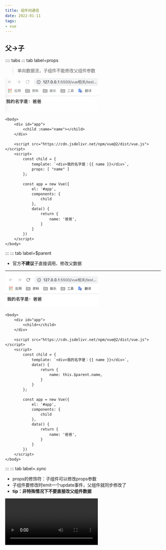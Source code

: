 ```yaml
---
title: 组件间通信
date: 2022-01-11
tags:
- vue
---
```

## 父->子
:::: tabs
::: tab label=props
>单向数据流，子组件不能修改父组件参数

<img src="./assets/props1.png" style="width:300px;">

```html{3,9-10,20}
<body>
    <div id="app">
        <child :name="name"></child>
    </div>

    <script src="https://cdn.jsdelivr.net/npm/vue@2/dist/vue.js"></script>
    <script>
        const child = {
            template: `<div>我的名字是：{{ name }}</div>`,
            props: [ "name" ]
        };

        const app = new Vue({
            el: '#app',
            components: {
                child
            },
            data() {
                return {
                    name: '爸爸',
                }
            }
        })
    </script>
</body>
```
:::
::: tab label=$parent
* 官方**不建议**子直接调用、修改父数据
---
<img src="./assets/props2.png" style="width:300px;">

```html{12,24}
<body>
    <div id="app">
        <child></child>
    </div>

    <script src="https://cdn.jsdelivr.net/npm/vue@2/dist/vue.js"></script>
    <script>
        const child = {
            template: `<div>我的名字是：{{ name }}</div>`,
            data() {
                return {
                    name: this.$parent.name,
                }
            }
        };

        const app = new Vue({
            el: '#app',
            components: {
                child
            },
            data() {
                return {
                    name: '爸爸',
                }
            }
        })
    </script>
</body>
```
:::
::: tab label=.sync
* props的修饰符：子组件可以修改props参数
* 子组件要修改时emit一个update事件，父组件就同步修改了
* **tip：非特殊情况下不要直接改父组件数据**

<video src="./assets/props5.mp4" style="width:300px;" controls />

```html{4,15,19-28}
<body>
    <div id="app">
        父组件内：{{name}}
        <child :name.sync="name"></child>
    </div>

    <script src="https://cdn.jsdelivr.net/npm/vue@2/dist/vue.js"></script>
    <script>
        const child = {
            template: `
            <div>
                子组件内：{{ myName }}
            </div>
            `,
            props: [ 'name' ],
            mounted() {
                setTimeout(() => this.myName = '儿子', 2000)
            },
            computed: {
                myName: {
                    get() {
                        return this.name;
                    },
                    set(newVal) {
                        this.$emit('update:name', newVal);
                    }
                }
            }
        };

        const app = new Vue({
            el: '#app',
            components: {
                child
            },
            data() {
                return {
                    name: '爸爸'
                }
            }
        })
    </script>
</body>
```
:::
::: tab label=v-model
* v-model子组件拿的props一定是`value`
* 发射的事件名默认是`input`，可以通过【model:{event: 'eName'}】来修改

<video src="./assets/props6.mp4" style="width:300px;" controls />

```html{4,15-16,26}
<body>
    <div id="app">
        父组件内：{{name}}
        <child v-model="name"></child>
    </div>

    <script src="https://cdn.jsdelivr.net/npm/vue@2/dist/vue.js"></script>
    <script>
        const child = {
            template: `
            <div>
                子组件内：{{ myName }}
            </div>
            `,
            props: [ 'value' ],
            model: { event: 'inputVal' },
            mounted() {
                setTimeout(() => this.myName = '儿子', 2000)
            },
            computed: {
                myName: {
                    get() {
                        return this.value;
                    },
                    set(newVal) {
                        this.$emit('inputVal', newVal);
                    }
                }
            }
        };

        const app = new Vue({
            el: '#app',
            components: {
                child
            },
            data() {
                return {
                    name: '爸爸'
                }
            }
        })
    </script>
</body>
```
:::
::::
## 子->父
:::: tabs
::: tab label=$emit
<video src="./assets/props3.mp4" style="width:400px;" controls />

```html{3-4,22,38-40}
<body>
    <div id="app">
        父组件内的name:{{name}}
        <child @btn-clk="change"></child>
    </div>

    <script src="https://cdn.jsdelivr.net/npm/vue@2/dist/vue.js"></script>
    <script>
        const child = {
            template: `
            <div>
                <button @click='clk'>按钮</button>
            </div>
            `,
            data() {
                return {
                    name: '儿子',
                }
            },
            methods: {
                clk() {
                    this.$emit('btn-clk', this.name);
                }
            }
        };

        const app = new Vue({
            el: '#app',
            components: {
                child
            },
            data() {
                return {
                    name: '爸爸',
                }
            },
            methods: {
                change(newName) {
                    this.name = newName;
                }
            }
        })
    </script>
</body>
```
:::
::: tab label=$refs
* 通过ref收集子组件实例，**通过实例获取子组件上的属性或调用方法**
* $refs 只会在**组件渲染完成之后生效**，并且它们不是响应式的。这仅作为一个用于直接操作子组件的“逃生舱”——你**应该避免在模板或计算属性中访问 $refs**。
---
<img src="./assets/props4.png" style="width:300px;">

```html{26-28}
<body>
    <div id="app">
        <child ref="child"></child>
    </div>

    <script src="https://cdn.jsdelivr.net/npm/vue@2/dist/vue.js"></script>
    <script>
        const child = {
            template: `
            <div>
                子组件name:{{name}}
            </div>
            `,
            data() {
                return {
                    name: '儿子',
                }
            }
        };

        const app = new Vue({
            el: '#app',
            components: {
                child
            },
            mounted() {
                console.log('父组件mounted:', this.$refs.child.name)
            }
        })
    </script>
</body>
```
:::
::: tab label=$children
* 可以拿到所有子组件的数组
* 一般不这么用，一般都是【$refs】拿。除非某个父组件的子组件都是同一个子组件的复用，这个方法比较适合

<video src="./assets/props9.mp4" style="width:300px;" controls />

```html{21-23,38}
<body>
    <div id="app">
        父组件内：{{name}}
        <child></child>
    </div>

    <script src="https://cdn.jsdelivr.net/npm/vue@2/dist/vue.js"></script>
    <script>
        const child = {
            template: `
            <div>
                子组件：{{ name }}
            </div>
            `,
            data() {
                return {
                    name: '儿子',
                }
            },
            methods: {
                changeName() {
                    this.name = "张三"
                }
            }
        };

        const app = new Vue({
            el: '#app',
            components: {
                child
            },
            data() {
                return {
                    name: '爸爸'
                }
            },
            mounted() {
                setTimeout(() => this.$children[0].changeName(), 2000)
            }
        })
    </script>
</body>
```
:::
::: tab label=作用域slot
* 父组件使用子组件slot的时候，可以使用作用域slot，子组件可以传递

<img src="./assets/props15.png" style="width:300px;">

```html{3-5,13}
<body>
    <div id="app">
        <child v-slot="data">
            {{data.money}} 元
        </child>
    </div>

    <script src="https://cdn.jsdelivr.net/npm/vue@2/dist/vue.js"></script>
    <script>
        const child = {
            template: `
            <div>
                <slot :money="money"/>
            </div>
            `,
            data() {
                return {
                    money: 1000
                }
            }
        };

        const app = new Vue({
            el: '#app',
            components: {
                child
            }
        })
    </script>
</body>
```
:::
::::
## 跨级共享
:::: tabs
::: tab label=$root
* 获取根组件，无论多少级都可以获取

<video src="./assets/props11.mp4" style="width:300px;" controls />

```html{17,33-35}
<body>
    <div id="app">
        根组件内：{{name}}
        <child></child>
    </div>

    <script src="https://cdn.jsdelivr.net/npm/vue@2/dist/vue.js"></script>
    <script>
        const child = {
            template: `
            <div>
                <button @click="change">子组件按钮</button>
            </div>
            `,
            methods: {
                change() {
                    this.$root.changeName("张三")
                }
            }
        };

        const app = new Vue({
            el: '#app',
            components: {
                child
            },
            data() {
                return {
                    name: '爸爸'
                }
            },
            methods: {
                changeName(newName) {
                    this.name = newName;
                }
            }
        })
    </script>
</body>
```
:::
::: tab label=$attrs
* 跨级传参，子组件对下级【v-bind="$attrs"】
* **子组件内不能对数据有任何处理，也不能用props接收**，要使用可以用`$attrs`来获取值。
* 如果子组件要接受props的话，传给孙组件的时候可以用【v-bind="$props"】替代

<img src="./assets/props7.png" style="width:300px;">

```html{4,12,20-21}
<body>
    <div id="app">
        父组件内：{{name}}
        <child :name="name"></child>
    </div>

    <script src="https://cdn.jsdelivr.net/npm/vue@2/dist/vue.js"></script>
    <script>
        const grandchild = {
            template: `
            <div>
                孙组件内：{{ $attrs.name }}
            </div>
            `, 
        };

        const child = {
            template: `
            <div>
                子组件内：{{ $attrs.name }}
                <grandchild v-bind="$attrs" />
            </div>
            `,
            components: {
                grandchild
            }
        };

        const app = new Vue({
            el: '#app',
            components: {
                child
            },
            data() {
                return {
                    name: '爸爸'
                }
            }
        })
    </script>
</body>
```
:::
::: tab label=$listeners
* 父组件对子组件的所有事件监听器
* 可以直接把父组件的所有监听器传给孙组件【v-on="$listeners"】

<video src="./assets/props8.mp4" style="width:300px" controls />

```html{4,12,17,25}
<body>
    <div id="app">
        父组件内：{{name}}
        <child @change-name="change"></child>
    </div>

    <script src="https://cdn.jsdelivr.net/npm/vue@2/dist/vue.js"></script>
    <script>
        const grandchild = {
            template: `
            <div>
                <button @click="btnClk">孙组件按钮</button>
            </div>
            `,
            methods: {
                btnClk() {
                    this.$emit('change-name', '张三')
                }
            }
        };

        const child = {
            template: `
            <div>
                <grandchild v-on="$listeners" />
            </div>
            `,
            components: {
                grandchild
            },
        };

        const app = new Vue({
            el: '#app',
            components: {
                child
            },
            data() {
                return {
                    name: '爸爸'
                }
            },
            methods: {
                change(newVal) {
                    this.name = newVal;
                }
            }
        })
    </script>
</body>
```
* 也可以只传某一个
```html
<grandchild @change-name="$listeners['change-name']" />
```
:::
::: tab label=provide
* 提供给后代组件公用的数据或方法。**不是响应式的，所以尽量传递常量或者方法**
* 后代需要使用的位置用inject来注入方法。
* 注：【provide:{}】不能拿到this，可以传递函数或常量，【provide()】可以拿到this

<video src="./assets/props12.mp4" style="width:300px;" controls />

```html{13,16,29-34}
<body>
    <div id="app">
        根组件内：{{name}}
        <child></child>
    </div>

    <script src="https://cdn.jsdelivr.net/npm/vue@2/dist/vue.js"></script>
    <script>
        const child = {
            template: `
            <div>
                子组件内：{{ name }}
                <button @click="changeName('张三')">子组件按钮</button>
            </div>
            `,
            inject: [ 'changeName', 'name' ]
        };

        const app = new Vue({
            el: '#app',
            components: {
                child
            },
            data() {
                return {
                    name: '爸爸'
                }
            },
            provide() {
                return {
                    changeName: this.changeName,
                    name: this.name
                }
            },
            methods: {
                changeName(newName) {
                    this.name = newName;
                }
            }
        })
    </script>
</body>
```
:::
::: tab label=$bus
* 通过原型链上共享一个VUE实例来共享事件监听
* 三种定义方式
```js
// Bus.js
import Vue from "vue"
export default new Vue()

// 方法二 直接挂载到全局
// main.js
import Vue from "vue"
Vue.prototype.$bus = new Vue()

// 方法三 注入到 Vue 根对象上
// main.js
import Vue from "vue"
new Vue({
    el:"#app",
    data:{
        $bus: new Vue()
    }
})
```
* 例：

<video src="./assets/props13.mp4" style="width:300px;" controls />

```html{9,18-20,35-37,39-41}
<body>
    <div id="app">
        根组件内：{{ count }}
        <child></child>
    </div>

    <script src="https://cdn.jsdelivr.net/npm/vue@2/dist/vue.js"></script>
    <script>
        Vue.prototype.$bus = new Vue();

        const child = {
            template: `
            <div>
                <button @click="btnClk">子组件按钮</button>
            </div>
            `,
            methods: {
                btnClk() {
                    this.$bus.$emit('addCount');
                }
            }
        };

        const app = new Vue({
            el: '#app',
            components: {
                child
            },
            data() {
                return {
                    count: 0,
                }
            },
            mounted() {
                this.$bus.$on('addCount', () => {
                    this.count++;
                })
            },
            destroyed() {
                this.$bus.$off('addCount');
            },
        })
    </script>
</body>
```
:::
::::
## VueX
::: tip
* [VueX官网](https://vuex.vuejs.org/zh/#%E4%BB%80%E4%B9%88%E6%98%AF-%E7%8A%B6%E6%80%81%E7%AE%A1%E7%90%86%E6%A8%A1%E5%BC%8F)
* 状态管理模式。它采用集中式存储管理应用的所有组件的状态，并以相应的规则保证状态以一种可预测的方式发生变化。
* 配合vue-devtools，可以生成状态快照，方便调试
:::
:::: tabs
::: tab label=概念
<img src="./assets/vuex.png" style="width:500px;">

* 通过store.state获取数据
* dispatch调用actions
* commit调用mutations
* mutations触发数据源state改变能够被devtools记录前后的数据快照，从而方便调试
>常被管理的状态：用户名、头像、地理位置等信息，商品收藏、购物车等信息。
:::
::: tab label=起步
<video src="./assets/vuex.mp4" style="width:300px;" controls />

```html{9,11-20,24}
<body>
    <div id="app">
        {{$store.state.count}}
    </div>

    <script src="https://cdn.jsdelivr.net/npm/vue@2/dist/vue.js"></script>
    <script src="https://unpkg.com/vuex@3.6.2/dist/vuex.js"></script>
    <script>
        Vue.use(Vuex);

        const store = new Vuex.Store({
            state: {
                count: 0
            },
            mutations: {
                increment (state) {
                    state.count++;
                }
            }
        });

        const app = new Vue({
            el: '#app',
            store,
            mounted() {
                setInterval(() => this.$store.commit('increment'), 1000);
            }
        })
    </script>
</body>
```
:::
::: tab label=state
* 状态源，每个应用只应该包含一个状态源。定义：
```js{2-4}
const store = new Vuex.Store({
    state: {
        count: 0
    },
    mutations: {
        increment (state) {
            state.count++;
        }
    }
});
```
* 组件内调用：
```js
computed: {
    count() {
        return this.$store.state.count;
    }
}
```
>mapState：提供更简单的获取方式：
```html{10,21,36-38}
<body>
    <div id="app">
        {{count}}
    </div>

    <script src="https://cdn.jsdelivr.net/npm/vue@2/dist/vue.js"></script>
    <script src="https://unpkg.com/vuex@3.6.2/dist/vuex.js"></script>
    <script>
        Vue.use(Vuex);
        const { mapState } = Vuex;

        const store = new Vuex.Store({
            state: {
                count: 0
            },
            mutations: {
                increment (state) {
                    state.count++;
                }
            },
            computed: mapState(['count']),

            // 写法二：
            // computed: mapState({
            //     count: state => state.count,
            //     countAlias: 'count',
            //     countPlusLocalState (state) {
            //         return state.count + this.localCount
            //     }
            // })
        });

        const app = new Vue({
            el: '#app',
            store,
            computed: {
                ...mapState([ 'count' ]),
            }
        })
    </script>
</body>
```
:::
::: tab label=getters
* 作用：类似组件内的computed，能将store内的值进行计算制作出新的变量名，并且能够随着依赖变量的改变而改变
* 入参：`state`

<video src="./assets/vuex4.mp4" style="width:300px;" controls />

```html
<body>
    <div id="app">
        {{ dollar }}
    </div>

    <script src="https://cdn.jsdelivr.net/npm/vue@2/dist/vue.js"></script>
    <script src="https://unpkg.com/vuex@3.6.2/dist/vuex.js"></script>
    <script>
        Vue.use(Vuex);

        const store = new Vuex.Store({
            state: {
                money: 10
            },
            mutations: {
                increment (state) {
                    state.money++;
                }
            },
            getters: {
                dollar(state) {
                    return '$' + (state.money * 7.2).toFixed(2);
                }
            }
        });

        const app = new Vue({
            el: '#app',
            store,
            mounted() {
                setInterval(() => this.$store.commit('increment'), 1000);
            },
            computed: {
                dollar() {
                    return this.$store.getters.dollar;
                }
            }
        })
    </script>
</body>
```
>getters也有类似的`mapGetters`辅助函数
:::
::: tab label=mutations
* 更改vuex数据源的唯一方法是`commit`触发`mutations`
* 只能进行**同步修改**，异步需要借助`actions`
* mutations:
    * 入参：state, payload
    * payload：提交的`载荷`数据
    * 名字是唯一，一般使用一个`mutations-types.js`文件保存所有的mutations名，以便统一。
```js
// mutations-types.js
export const ADD_COUNT = 'addCount';
```
```js
mutations: {
    [ADD_COUNT](state, payload) {
        const { num } = payload;
        state.count += num;
    }
}
```
* commit：
    * 组件内触发mutations的方式。
    * 入参：{type, payload} | type, payload
```js
this.$store.commit([ADD_COUNT], {
    num: 10
})
```
* 也支持`mapMutations`简写
```js
// 导出，组件内在 methods 混入
methods: {
    ...mapMutations([
      'increment', // 将 `this.increment()` 映射为 `this.$store.commit('increment')`
    ]),

    ...mapMutations({
      add: 'increment' // 将 `this.add()` 映射为 `this.$store.commit('increment')`
    })
}
```
:::
::: tab label=actions
* action内支持异步操作，然后再commit让mutation去修改数据源状态。
* 组件内用dispatch去触发actions
* 入参：
    * context。可以拿到commit方法和state、getters。
    * payload。dispatch的载荷。
>不直接传store的原因是：store可以设置modules模块划分，但是这里的数据一般都是只要管自己的模块的state，不应该直接拿到全部的store。要拿全局的对象可以用{ rootState }
```js
actions: {
    increment ({ commit }) {
        commit('increment');
    }
}
```
* 处理异步：
```js
actions: {
    increment ({ commit }) {
        return new Promise(resolve => {
            fetch('xxx')
            .then(res => res.json())
            .then(res => resolve(res));
        }).then(res => commit('increment'));
    }
}
```
* 异步调用：
```js
this.$store.dispatch('increment').then(...)
```
:::
::: tab label=module
* 将store内的状态和对应管理的mutations、actions、getters切割到不同的模块，方便管理
```js
const moduleA = {
  state: () => ({ ... }),
  mutations: { ... },
  actions: { ... },
  getters: { ... }
}

const moduleB = {
  state: () => ({ ... }),
  mutations: { ... },
  actions: { ... }
}

const store = new Vuex.Store({
  modules: {
    a: moduleA,
    b: moduleB
  }
})

store.state.a // -> moduleA 的状态
store.state.b // -> moduleB 的状态
```
:::
::: tab label=v-model
* 如果需要用到双向绑定的位置
```html
<input v-model="message">
```
```js
computed: {
    message: {
        get () {
            return this.$store.state.message;
        },
        set (value) {
            this.$store.commit('updateMessage', value);
        }
    }
}
```
:::
::::